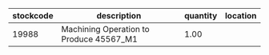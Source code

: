 |stockcode|description|quantity|location|
|---------|-----------|--------|--------|
|19988|Machining Operation to Produce 45567_M1|1.00||
